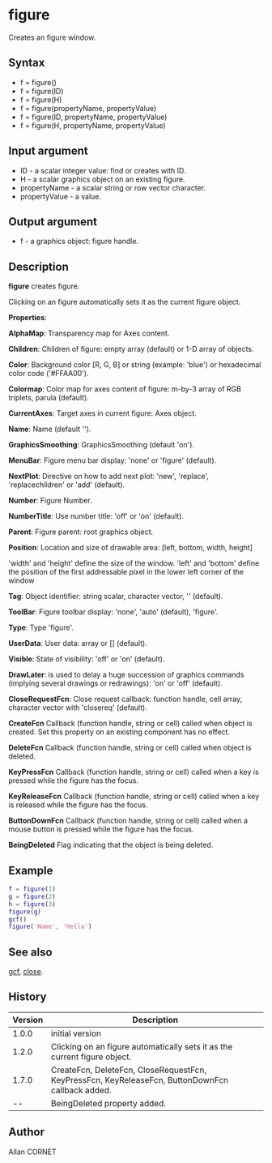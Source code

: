 # figure

Creates an figure window.

## Syntax

- f = figure()
- f = figure(ID)
- f = figure(H)
- f = figure(propertyName, propertyValue)
- f = figure(ID, propertyName, propertyValue)
- f = figure(H, propertyName, propertyValue)

## Input argument

- ID - a scalar integer value: find or creates with ID.
- H - a scalar graphics object on an existing figure.
- propertyName - a scalar string or row vector character.
- propertyValue - a value.

## Output argument

- f - a graphics object: figure handle.

## Description

  <p><b>figure</b> creates figure.</p>
  <p>Clicking on an figure automatically sets it as the current figure object.</p>
  <p/>
  <p><b>Properties</b>:</p>
  <p/>
  <p><b>AlphaMap</b>: Transparency map for Axes content.</p>
  <p><b>Children</b>: Children of figure: empty array (default) or 1-D array of objects.</p>
  <p><b>Color</b>: Background color [R, G, B] or string (example: 'blue') or hexadecimal color code ('#FFAA00').</p>
  <p><b>Colormap</b>: Color map for axes content of figure: m-by-3 array of RGB triplets, parula (default).</p>
  <p><b>CurrentAxes</b>: Target axes in current figure: Axes object.</p>
  <p><b>Name</b>: Name (default '').</p>
  <p><b>GraphicsSmoothing</b>: GraphicsSmoothing (default 'on').</p>
  <p><b>MenuBar</b>:  Figure menu bar display: 'none' or 'figure' (default).</p>
  <p><b>NextPlot</b>: Directive on how to add next plot: 'new', 'replace', 'replacechildren' or 'add' (default).</p>
  <p><b>Number</b>: Figure Number.</p>
  <p><b>NumberTitle</b>: Use number title: 'off' or 'on' (default).</p>
  <p><b>Parent</b>: Figure parent: root graphics object.</p>
  <p><b>Position</b>: Location and size of drawable area: [left, bottom, width, height]</p>
  <p>'width' and 'height' define the size of the window. 'left' and 'bottom' define the position of the first addressable pixel in the lower left corner of the window</p>
  <p><b>Tag</b>: Object identifier: string scalar, character vector, '' (default).</p>
  <p><b>ToolBar</b>:  Figure toolbar display: 'none', 'auto' (default), 'figure'.</p>
  <p><b>Type</b>: Type 'figure'.</p>
  <p><b>UserData</b>: User data: array or [] (default).</p>
  <p><b>Visible</b>: State of visibility: 'off' or 'on' (default).</p>
  <p><b>DrawLater</b>: is used to delay a huge succession of graphics commands (implying several drawings or redrawings): 'on' or 'off' (default).</p>
  <p><b>CloseRequestFcn</b>:  Close request callback: function handle, cell array, character vector with 'closereq' (default).</p>
  <p><b>CreateFcn</b> Callback (function handle, string or cell) called when object is created.
Set this property on an existing component has no effect.</p>
  <p><b>DeleteFcn</b> Callback (function handle, string or cell) called when object is deleted.</p>
  <p><b>KeyPressFcn</b> Callback (function handle, string or cell) called when a key is pressed while the figure has the focus.</p>
  <p><b>KeyReleaseFcn</b> Callback (function handle, string or cell) called when a key is released while the figure has the focus.</p>
  <p><b>ButtonDownFcn</b> Callback (function handle, string or cell) called when a mouse button is pressed while the figure has the focus.</p>
  <p><b>BeingDeleted</b> Flag indicating that the object is being deleted.</p>

## Example

```matlab
f = figure(1)
g = figure(2)
h = figure(3)
figure(g)
gcf()
figure('Name', 'Hello')
```

## See also

[gcf](gcf.md), [close](close.md).

## History

| Version | Description                                                                                      |
| ------- | ------------------------------------------------------------------------------------------------ |
| 1.0.0   | initial version                                                                                  |
| 1.2.0   | Clicking on an figure automatically sets it as the current figure object.                        |
| 1.7.0   | CreateFcn, DeleteFcn, CloseRequestFcn, KeyPressFcn, KeyReleaseFcn, ButtonDownFcn callback added. |
| --      | BeingDeleted property added.                                                                     |

## Author

Allan CORNET
